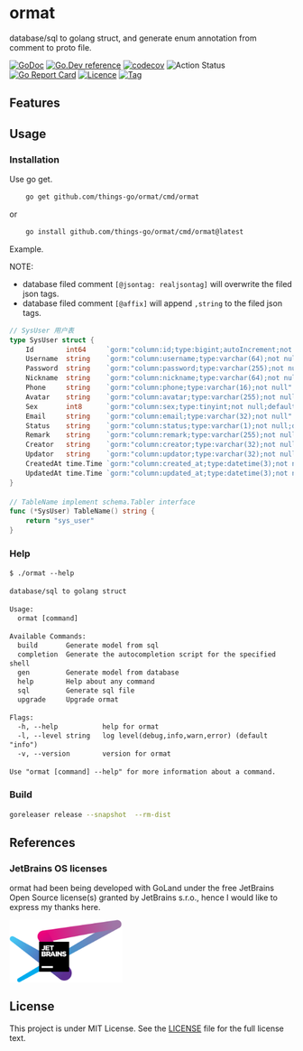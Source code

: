 # ormat

database/sql to golang struct, and generate enum annotation from comment to proto file.

[![GoDoc](https://godoc.org/github.com/things-go/ormat?status.svg)](https://godoc.org/github.com/things-go/ormat)
[![Go.Dev reference](https://img.shields.io/badge/go.dev-reference-blue?logo=go&logoColor=white)](https://pkg.go.dev/github.com/things-go/ormat?tab=doc)
[![codecov](https://codecov.io/gh/things-go/ormat/branch/main/graph/badge.svg)](https://codecov.io/gh/things-go/ormat)
![Action Status](https://github.com/things-go/ormat/workflows/Go/badge.svg)
[![Go Report Card](https://goreportcard.com/badge/github.com/things-go/ormat)](https://goreportcard.com/report/github.com/things-go/ormat)
[![Licence](https://img.shields.io/github/license/things-go/ormat)](https://raw.githubusercontent.com/things-go/ormat/main/LICENSE)
[![Tag](https://img.shields.io/github/v/tag/things-go/ormat)](https://github.com/things-go/ormat/tags)

## Features

## Usage

### Installation

Use go get.

```bash
    go get github.com/things-go/ormat/cmd/ormat
```

or

```bash
    go install github.com/things-go/ormat/cmd/ormat@latest
```

Example.

NOTE:

- database filed comment `[@jsontag: realjsontag]` will overwrite the filed json tags.
- database filed comment `[@affix]` will append `,string` to the filed json tags.

```go
// SysUser 用户表
type SysUser struct {
	Id        int64     `gorm:"column:id;type:bigint;autoIncrement;not null;primaryKey,priority:1" json:"id,omitempty"`
	Username  string    `gorm:"column:username;type:varchar(64);not null;primaryKey,priority:2;uniqueIndex:uk_username" json:"username,omitempty"`
	Password  string    `gorm:"column:password;type:varchar(255);not null" json:"password,omitempty"`
	Nickname  string    `gorm:"column:nickname;type:varchar(64);not null" json:"nickname,omitempty"`
	Phone     string    `gorm:"column:phone;type:varchar(16);not null" json:"phone,omitempty"`
	Avatar    string    `gorm:"column:avatar;type:varchar(255);not null" json:"avatar,omitempty"`
	Sex       int8      `gorm:"column:sex;type:tinyint;not null;default:3" json:"sex,omitempty"`
	Email     string    `gorm:"column:email;type:varchar(32);not null" json:"email,omitempty"`
	Status    string    `gorm:"column:status;type:varchar(1);not null;default:1" json:"status,omitempty"`
	Remark    string    `gorm:"column:remark;type:varchar(255);not null" json:"remark,omitempty"`
	Creator   string    `gorm:"column:creator;type:varchar(32);not null" json:"creator,omitempty"`
	Updator   string    `gorm:"column:updator;type:varchar(32);not null" json:"updator,omitempty"`
	CreatedAt time.Time `gorm:"column:created_at;type:datetime(3);not null" json:"created_at,omitempty"`
	UpdatedAt time.Time `gorm:"column:updated_at;type:datetime(3);not null" json:"updated_at,omitempty"`
}

// TableName implement schema.Tabler interface
func (*SysUser) TableName() string {
	return "sys_user"
}
```

### Help

```shell
$ ./ormat --help

database/sql to golang struct

Usage:
  ormat [command]

Available Commands:
  build       Generate model from sql
  completion  Generate the autocompletion script for the specified shell
  gen         Generate model from database
  help        Help about any command
  sql         Generate sql file
  upgrade     Upgrade ormat

Flags:
  -h, --help           help for ormat
  -l, --level string   log level(debug,info,warn,error) (default "info")
  -v, --version        version for ormat

Use "ormat [command] --help" for more information about a command.
```

### Build

```bash
goreleaser release --snapshot  --rm-dist
```

## References

### JetBrains OS licenses

ormat had been being developed with GoLand under the free JetBrains Open Source license(s) granted by JetBrains s.r.o., hence I would like to express my thanks here.

<a href="https://www.jetbrains.com/?from=things-go/go-modbus" target="_blank"><img src="https://github.com/thinkgos/thinkgos/blob/master/asserts/jetbrains-variant-4.svg" width="200" align="middle"/></a>

## License

This project is under MIT License. See the [LICENSE](LICENSE) file for the full license text.
